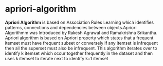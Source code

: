 # apriori-algorithm
**Apriori Algorithm**  is based on Association Rules Learning which identifies patterns, connections and dependencies between objects.Apriori Algorithmm was Introduced by Rakesh Agrawal and Ramakrishna Srikantha. Apriori algorithm is based on Apriori property which states that a frequent itemset must have frequent subset or conversely if any itemset is infrequent then all the superset must also be infrequent. This algorithm iterates over to identify k itemset which occur together frequently in the dataset and then uses k itemset to iterate next to identify k+1 itemset
